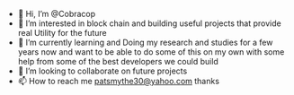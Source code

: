 - 👋 Hi, I’m @Cobracop
- 👀 I’m interested in block chain and building useful projects that provide real Utility for the future
- 🌱 I’m currently learning and Doing my research and studies for a few years now and want to be able to do some of this on my own with some help from some of the best developers we could build
- 💞️ I’m looking to collaborate on future projects
- 📫 How to reach me  patsmythe30@yahoo.com thanks 

<!---
Cobracop/Cobracop is a ✨ special ✨ repository because its `README.md` (this file) appears on your GitHub profile.
You can click the Preview link to take a look at your changes.
--->
